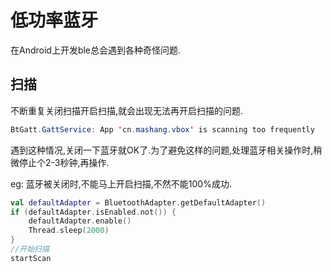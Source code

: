 

# 低功率蓝牙

在Android上开发ble总会遇到各种奇怪问题.



## 扫描

不断重复关闭扫描开启扫描,就会出现无法再开启扫描的问题.

```java
BtGatt.GattService: App 'cn.mashang.vbox' is scanning too frequently
```

遇到这种情况,关闭一下蓝牙就OK了.为了避免这样的问题,处理蓝牙相关操作时,稍微停止个2-3秒钟,再操作.

eg: 蓝牙被关闭时,不能马上开启扫描,不然不能100%成功.

```kotlin
val defaultAdapter = BluetoothAdapter.getDefaultAdapter()
if (defaultAdapter.isEnabled.not()) {
    defaultAdapter.enable()
    Thread.sleep(2000)
}
//开始扫描
startScan
```





